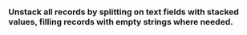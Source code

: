### Unstack all records by splitting on text fields with stacked values, filling records with empty strings where needed.
